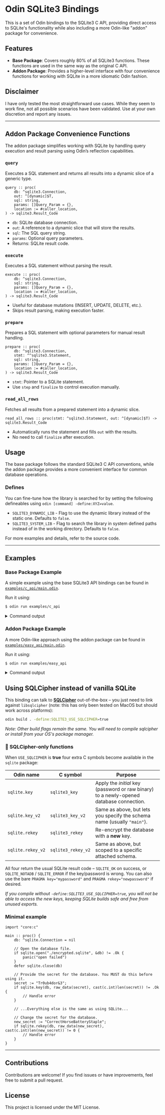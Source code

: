 # Odin SQLite3 Bindings

This is a set of Odin bindings to the SQLite3 C API, providing direct access to SQLite's functionality while also including a more Odin-like "addon" package for convenience.

## Features

- **Base Package**: Covers roughly 80% of all SQLite3 functions. These functions are used in the same way as the original C API.
- **Addon Package**: Provides a higher-level interface with four convenience functions for working with SQLite in a more idiomatic Odin fashion.

## Disclaimer

I have only tested the most straightforward use cases. While they seem to work fine, not all possible scenarios have been validated. Use at your own discretion and report any issues.

---

## Addon Package Convenience Functions

The addon package simplifies working with SQLite by handling query execution and result parsing using Odin’s reflection capabilities.

### `query`

Executes a SQL statement and returns all results into a dynamic slice of a generic type.

```odin
query :: proc(
    db: ^sqlite3.Connection,
    out: ^[dynamic]$T,
    sql: string,
    params: []Query_Param = {},
    location := #caller_location,
) -> sqlite3.Result_Code
```

- `db`: SQLite database connection.
- `out`: A reference to a dynamic slice that will store the results.
- `sql`: The SQL query string.
- `params`: Optional query parameters.
- Returns: SQLite result code.

### `execute`

Executes a SQL statement without parsing the result.

```odin
execute :: proc(
    db: ^sqlite3.Connection,
    sql: string,
    params: []Query_Param = {},
    location := #caller_location,
) -> sqlite3.Result_Code
```

- Useful for database mutations (INSERT, UPDATE, DELETE, etc.).
- Skips result parsing, making execution faster.

### `prepare`

Prepares a SQL statement with optional parameters for manual result handling.

```odin
prepare :: proc(
    db: ^sqlite3.Connection,
    stmt: ^^sqlite3.Statement,
    sql: string,
    params: []Query_Param = {},
    location := #caller_location,
) -> sqlite3.Result_Code
```

- `stmt`: Pointer to a SQLite statement.
- Use `step` and `finalize` to control execution manually.

### `read_all_rows`

Fetches all results from a prepared statement into a dynamic slice.

```odin
read_all_rows :: proc(stmt: ^sqlite3.Statement, out: ^[dynamic]$T) -> sqlite3.Result_Code
```

- Automatically runs the statement and fills `out` with the results.
- No need to call `finalize` after execution.

## Usage

The base package follows the standard SQLite3 C API conventions, while the addon package provides a more convenient interface for common database operations.

### Defines

You can fine-tune how the library is searched for by setting the following defineables using `odin [command] -define:XYZ=value`.
 - `SQLITE3_DYNAMIC_LIB` - Flag to use the dynamic library instead of the static one. Defaults to `false`.
 - `SQLITE3_SYSTEM_LIB` - Flag to search the library in system defined paths instead of in the working directory. Defaults to `false`.

For more examples and details, refer to the source code.

---

## Examples

### Base Package Example

A simple example using the base SQLite3 API bindings can be found in [`examples/c_api/main.odin`](examples/c_api/main.odin).

Run it using:

```sh
$ odin run examples/c_api
```

<details>
    <summary>Command output</summary>

```console
connected to database

======= query example begin =======

prepared sql: select AlbumId, Title, ArtistId from Album where ArtistId=1 limit 3

albums: [
        Album{
                id = 1,
                title = "For Those About To Rock We Salute You"
,
                artist_id = 1,
        },
        Album{
                id = 4,
                title = "Let There Be Rock",
                artist_id = 1,
        },
]

======= query example end =======

======= exec example begin =======

printing values for row 0
ArtistId = 1
AlbumId = 1
Title = For Those About To Rock We Salute You

printing values for row 1
ArtistId = 2
AlbumId = 2
Title = Balls to the Wall

printing values for row 2
ArtistId = 2
AlbumId = 3
Title = Restless and Wild

printing values for row 3
ArtistId = 1
AlbumId = 4
Title = Let There Be Rock

printing values for row 4
ArtistId = 3
AlbumId = 5
Title = Big Ones

got a total of 5 rows

======= exec example end =======

connection closed
```
</details>

### Addon Package Example

A more Odin-like approach using the addon package can be found in [`examples/easy_api/main.odin`](examples/easy_api/main.odin).

Run it using:

```sh
$ odin run examples/easy_api
```
<details>
    <summary>Command output</summary>

```console
default config: Runtime_Config{
        extra_runtime_checks = false,
        log_level = nil,
}

connected to database

======= query example begin =======

[INFO ] --- [2025-03-07 21:13:16] [main.odin:74:main()] SQL: select AlbumId, Title, ArtistId from Album where ArtistId <= 3 limit 5
albums: [
        Album{
                id = 1,
                title = "For Those About To Rock We Salute You"
,
                artist_id = "AC_DC",
        },
        Album{
                id = 4,
                title = "Let There Be Rock",
                artist_id = "AC_DC",
        },
        Album{
                id = 2,
                title = "Balls to the Wall",
                artist_id = "Accept",
        },
        Album{
                id = 3,
                title = "Restless and Wild",
                artist_id = "Accept",
        },
        Album{
                id = 5,
                title = "Big Ones",
                artist_id = "Aerosmith",
        },
]

======= query example end =======

======= execute example begin =======

[INFO ] --- [2025-03-07 21:13:16] [main.odin:93:main()] SQL: select 1

======= execute example end =======

connection closed
```
</details>

## Using SQLCipher instead of vanilla SQLite

This binding can talk to **[SQLCipher](https://github.com/sqlcipher/sqlcipher)** out-of-the-box – you just need to link against `libsqlcipher` (note: this has only been tested on MacOS but should work across platforms):

```sh
odin build . -define:SQLITE3_USE_SQLCIPHER=true
```

*Note: Other build flags remain the same. You will need to compile sqlcipher or install from your OS's package manager.*

### 🔐  SQLCipher-only functions

When `USE_SQLCIPHER` is **true** four extra C symbols become available in the `sqlite` package:

| Odin name            | C symbol             | Purpose |
|----------------------|----------------------|---------|
| `sqlite.key`         | `sqlite3_key`        | Apply the *initial* key (password or raw binary) to a newly-opened database connection. |
| `sqlite.key_v2`      | `sqlite3_key_v2`     | Same as above, but lets you specify the schema name (usually `"main"`). |
| `sqlite.rekey`       | `sqlite3_rekey`      | Re-encrypt the database with a **new** key. |
| `sqlite.rekey_v2`    | `sqlite3_rekey_v2`   | Same as above, but scoped to a specific attached schema. |

All four return the usual SQLite result code – `SQLITE_OK` on success, or `SQLITE_NOTADB` / `SQLITE_ERROR` if the key/password is wrong. You can also use the bare `PRAGMA key="mypassword"` and `PRAGMA rekey="newpassword"` if desired.

*If you compile without `-define:SQLITE3_USE_SQLCIPHER=true`, you will not be able to access the new keys, keeping SQLite builds safe and free from unused exports.*

### Minimal example

```odin
import "core:c"

main :: proc() {
    db: ^sqlite.Connection = nil

    // Open the database file.
    if sqlite.open("./encrypted.sqlite", &db) != .Ok {
        panic("open failed")
    }
    defer sqlite.close(db)

    // Provide the secret for the database. You MUST do this before using it.
    secret := "Tr0ub4dor&3";
    if sqlite.key(db, raw_data(secret), cast(c.int)len(secret)) != .Ok {
        // Handle error
    }

    // ...Everything else is the same as using SQLite...

    // Change the secret for the database.
    new_secret := "CorrectHorseBatteryStaple";
    if sqlite.rekey(db, raw_data(new_secret), cast(c.int)len(new_secret)) != 0 {
        // Handle error
    }
}
```

---

## Contributions

Contributions are welcome! If you find issues or have improvements, feel free to submit a pull request.

## License

This project is licensed under the MIT License.

